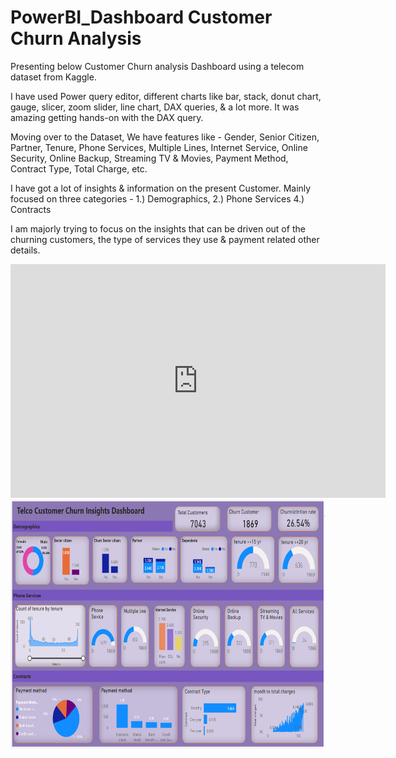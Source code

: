 # PowerBI_Dashboard Customer Churn Analysis

Presenting below Customer Churn analysis Dashboard using a telecom dataset from Kaggle.

I have used Power query editor, different charts like bar, stack, donut chart, gauge, slicer, zoom slider, line chart, DAX queries, & a lot more.
It was amazing getting hands-on with the DAX query.

Moving over to the Dataset,
We have features like - Gender, Senior Citizen, Partner, Tenure, Phone Services, Multiple Lines, Internet Service, Online Security, Online Backup, Streaming TV & Movies, Payment Method, Contract Type, Total Charge, etc.

I have got a lot of insights & information on the present Customer.
Mainly focused on three categories - 1.) Demographics, 2.) Phone Services 4.) Contracts


I am majorly trying to focus on the insights that can be driven out of the churning customers, the type of services they use & payment related other details.

<iframe title="Telco_churn - Page 1" width="600" height="373.5" src="https://app.powerbi.com/view?r=eyJrIjoiY2IyNDBjYzUtZjdmMS00ZmVmLWFhNTgtOGRjOTJlN2M0NmU5IiwidCI6ImI2NDE3Y2QwLTFmNzMtNDQ3MS05YTM5LTIwOTUzODIyYTM0YSIsImMiOjN9&embedImagePlaceholder=true" frameborder="0" allowFullScreen="true"></iframe>


<img align="center" src="Churn_Insights_Dashboard.PNG" height=400>

